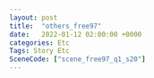 ```yaml
---
layout: post
title:  "others_free97"
date:   2022-01-12 02:00:00 +0000
categories: Etc
Tags: Story Etc
SceneCode: ["scene_free97_q1_s20"]
---
```

